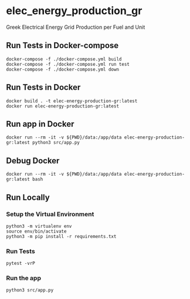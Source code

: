 # elec_energy_production_gr
Greek Electrical Energy Grid Production per Fuel and Unit

## Run Tests in Docker-compose
```
docker-compose -f ./docker-compose.yml build
docker-compose -f ./docker-compose.yml run test
docker-compose -f ./docker-compose.yml down
```

## Run Tests in Docker
```
docker build . -t elec-energy-production-gr:latest
docker run elec-energy-production-gr:latest
```
## Run app in Docker
```
docker run --rm -it -v ${PWD}/data:/app/data elec-energy-production-gr:latest python3 src/app.py
```

## Debug Docker
```
docker run --rm -it -v ${PWD}/data:/app/data elec-energy-production-gr:latest bash 
```

## Run Locally

### Setup the Virtual Environment
```
python3 -m virtualenv env
source env/bin/activate
python3 -m pip install -r requirements.txt
```   

### Run Tests
```
pytest -vrP
```
### Run the app
```
python3 src/app.py
```
